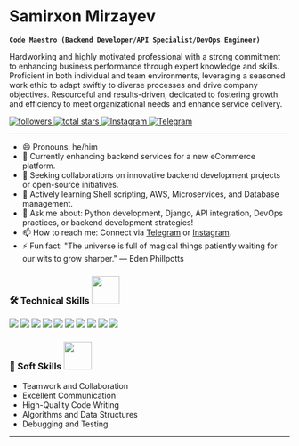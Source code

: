 # Samirxon Mirzayev

**`Code Maestro (Backend Developer/API Specialist/DevOps Engineer)`**

Hardworking and highly motivated professional with a strong commitment to enhancing business performance through expert knowledge and skills. Proficient in both individual and team environments, leveraging a seasoned work ethic to adapt swiftly to diverse processes and drive company objectives. Resourceful and results-driven, dedicated to fostering growth and efficiency to meet organizational needs and enhance service delivery.

<p align="left">
   <a href="https://github.com/mir7ayev?tab=followers">
      <img alt="followers" title="Follow me on Github" src="https://custom-icon-badges.demolab.com/github/followers/mir7ayev?color=236ad3&labelColor=1155ba&style=for-the-badge&logo=person-add&label=Follow&logoColor=white"/>
   </a>
   <a href="https://github.com/mir7ayev?tab=repositories&sort=stargazers">
      <img alt="total stars" title="Total stars on GitHub" src="https://custom-icon-badges.demolab.com/github/stars/mir7ayev?color=55960c&style=for-the-badge&labelColor=488207&logo=star"/>
   </a>
   <a href="https://www.instagram.com/samirxonmirzayev/">
      <img alt="Instagram" title="Follow me on Instagram" src="https://img.shields.io/badge/Instagram-%23E4405F.svg?style=for-the-badge&logo=Instagram&logoColor=white"/>
   </a>
   <a href="https://t.me/samirxonmirzayev">
      <img alt="Telegram" title="Contact me on Telegram" src="https://img.shields.io/badge/Telegram-%232CA5E0.svg?style=for-the-badge&logo=Telegram&logoColor=white"/>
   </a>
</p>

---

- 😄 Pronouns: he/him
- 🔭 Currently enhancing backend services for a new eCommerce platform.
- 👯 Seeking collaborations on innovative backend development projects or open-source initiatives.
- 🌱 Actively learning Shell scripting, AWS, Microservices, and Database management.
- 💬 Ask me about: Python development, Django, API integration, DevOps practices, or backend development strategies!
- 📫 How to reach me: Connect via [Telegram](https://t.me/samirxonmirzayev) or [Instagram](https://www.instagram.com/samirxonmirzayev/).
- ⚡ Fun fact: "The universe is full of magical things patiently waiting for our wits to grow sharper." — Eden Phillpotts

### 🛠️ Technical Skills <img src="https://example.com/path/to/your/image.gif" width="50">
<p>
  <img src="https://img.shields.io/badge/Python-3776AB?style=for-the-badge&logo=python&logoColor=white"/>
  <img src="https://img.shields.io/badge/Django-092E20?style=for-the-badge&logo=django&logoColor=white"/>
  <img src="https://img.shields.io/badge/Django_REST_Framework-092E20?style=for-the-badge&logo=django&logoColor=white"/>
  <img src="https://img.shields.io/badge/Frappe-5194f0?style=for-the-badge&logo=frappe&logoColor=white"/>
  <img src="https://img.shields.io/badge/JavaScript-F7DF1E?style=for-the-badge&logo=javascript&logoColor=black"/>
  <img src="https://img.shields.io/badge/HTML5-E34F26?style=for-the-badge&logo=html5&logoColor=white"/>
  <img src="https://img.shields.io/badge/CSS3-1572B6?style=for-the-badge&logo=css3&logoColor=white"/>
  <img src="https://img.shields.io/badge/PostgreSQL-336791?style=for-the-badge&logo=postgresql&logoColor=white"/>
  <img src="https://img.shields.io/badge/MySQL-4479A1?style=for-the-badge&logo=mysql&logoColor=white"/>
  <img src="https://img.shields.io/badge/Git-F05032?style=for-the-badge&logo=git&logoColor=white"/>
</p>

### 🌟 Soft Skills <img src="https://example.com/path/to/your/image.gif" width="50">
- Teamwork and Collaboration
- Excellent Communication
- High-Quality Code Writing
- Algorithms and Data Structures
- Debugging and Testing

---
